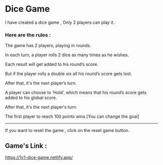 # Dice Game

I have created a dice game , Only 2 players can play it.

### Here are the rules :

The game has 2 players, playing in rounds.

In each turn, a player rolls 2 dice as many times as he wishes.

Each result will get added to his round’s score.

But if the player rolls a double six all his round’s score gets lost.

After that, it's the next player’s turn.

A player can choose to ‘Hold’, which means that his round’s score gets added to his global score.

After that, it's the next player's turn.

The first player to reach 100 points wins.[You can change the goal]

---

If you want to reset the game , click on the reset game button.

## Game's Link :

https://1v1-dice-game.netlify.app/
